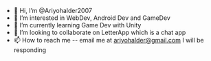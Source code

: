 - 👋 Hi, I’m @Ariyohalder2007
- 👀 I’m interested in WebDev, Android Dev and GameDev
- 🌱 I’m currently learning Game Dev with Unity
- 💞️ I’m looking to collaborate on LetterApp which is a chat app
- 📫 How to reach me -- email me at ariyohalder@gmail.com I will be responding

<!---
Ariyohalder2007/Ariyohalder2007 is a ✨ special ✨ repository because its `README.md` (this file) appears on your GitHub profile.
You can click the Preview link to take a look at your changes.
--->
